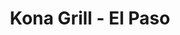 ---
layout: place
title: "Kona Grill - El Paso"
permalink: /texas/el-paso/kona-grill-el-paso.html
stateAbbr: TX
stateName: Texas
cityName: El Paso
seo:
  name: "Kona Grill - El Paso"
  type: Restaurant
  links: https://konagrill.com/locations?locations=El-Paso
description: "Kona Grill - El Paso serves delicious sushi in El Paso, Texas. Try fresh Japanese dishes for a great dining experience. "
place_id: ChIJke4HnBdb54YRoRHrDyhElcU
photos:
  - name: >-
      places/ChIJke4HnBdb54YRoRHrDyhElcU/photos/AeeoHcIwyKvGkzBxQ_RueLaGSzy47Yke83nnCc4RP-2ImlPIo7EBwo8Uxr8U0JRHS5KTxTocItCmfm65wPC35BihAUV-bWXnis2JS8vlvrKRzEwYkrQkMXXVsdVTJDlGHhgeu8yl_Amwq7t-VZcd38VJQMvwQ_dGd0x-XUTf1_OkJaVobP9bR4g2husVSAjo8HwSzCgpL3MrVS-phGBH5GCJBd_dlTKmsABXF1Qv8JLIW9kjvrku9oca56n9D6sXexGD8D-zPdIw7mR1A3AwMu-5xr-2FqXhP0v_stpA4tZyV6_JuA
    widthPx: 2120
    heightPx: 1192
    authorAttributions:
      - displayName: Kona Grill - El Paso
        uri: https://maps.google.com/maps/contrib/110443997614896304525
        photoUri: >-
          https://lh3.googleusercontent.com/a-/ALV-UjWA0mafDmU1eJOqOQkR8UybmtSeKM7Jw9OgV4rqGNVnHt_SyS2m=s100-p-k-no-mo
    flagContentUri: >-
      https://www.google.com/local/imagery/report/?cb_client=maps_api_places.places_api&image_key=!1e10!2sAF1QipPyWlSOCA1N6cydxI1RbyzZYMXluhOEJtS2m1hE&hl=en-US
    googleMapsUri: >-
      https://www.google.com/maps/place//data=!3m4!1e2!3m2!1sAF1QipPyWlSOCA1N6cydxI1RbyzZYMXluhOEJtS2m1hE!2e10!4m2!3m1!1s0x86e75b179c07ee91:0xc59544280feb11a1
  - name: >-
      places/ChIJke4HnBdb54YRoRHrDyhElcU/photos/AeeoHcKplPN-9E8zrNYmFB66e2FtBJM--mBLUo7PErQWOFOA_XvJ_kAPXF_LrhaqL5DV2gh6LiX5vI2vrIDJ0liolFQXQiImo1Xl-znlv_AOCLKH8IrRmAsNPfLPjMPpcr_HbKY3zl5pLghbO6Aekyqd7Mx3fMz_IeY2wKtoe-2LFJZoZM4lN4q1tJxuy_EmkdsgF8_sxtfCXJk0U5k0TKfOPCWIc8o8pE0f91w0y4SQVFtQZw2KUNiGfuxWzHDZg3wIx0dSHMh4VS42TAMpu860TdbPG_zQ5fErptmasQq6N_8ZHw
    widthPx: 4800
    heightPx: 3294
    authorAttributions:
      - displayName: Kona Grill - El Paso
        uri: https://maps.google.com/maps/contrib/110443997614896304525
        photoUri: >-
          https://lh3.googleusercontent.com/a-/ALV-UjWA0mafDmU1eJOqOQkR8UybmtSeKM7Jw9OgV4rqGNVnHt_SyS2m=s100-p-k-no-mo
    flagContentUri: >-
      https://www.google.com/local/imagery/report/?cb_client=maps_api_places.places_api&image_key=!1e10!2sAF1QipP7xub_0Mriw-ONziPPooogQjvdleT0Xi0QGGCx&hl=en-US
    googleMapsUri: >-
      https://www.google.com/maps/place//data=!3m4!1e2!3m2!1sAF1QipP7xub_0Mriw-ONziPPooogQjvdleT0Xi0QGGCx!2e10!4m2!3m1!1s0x86e75b179c07ee91:0xc59544280feb11a1
  - name: >-
      places/ChIJke4HnBdb54YRoRHrDyhElcU/photos/AeeoHcKqNe-nQg0SkgKCAwEksp7k9wMTceMZmVbPkI_efL99BZsteCSpN98Kwc-TzrtJbuup2pKQrbFoD8WlGQqqpdQSr-a_cQ_8A7YpSp_GtLSsVn8N7GS48qVUnJk55ZyuLFXI6NBlt-4VaS0hbAImaXG1nBy61Dt-dMqUyuf_rzbekXke1JQ_lvouw9TGBaOgynrYn3m9VE5KxK1HFhAQ2gKzT-sIG4VanzYL1aM7PDNUBL63I0kbalGxvzzfWaDqg7o1Dpa2wSu15FU-bdHvoICSlfx1hp30p1HYQyf4ZyDT-hwzFc-kqWA3skDWFtaxRuQ3C5J0tFCVdFC-cS1Seoo1LTip1dEUHTle9DxHpVy59D3JOUjGsTplawqzXD8hwcxgBlVTL4UiUxv5Wne5LbeqiA2kuP7akw36GVDpzYItsQ
    widthPx: 2958
    heightPx: 1848
    authorAttributions:
      - displayName: M Ao
        uri: https://maps.google.com/maps/contrib/110066848023210792342
        photoUri: >-
          https://lh3.googleusercontent.com/a-/ALV-UjUI1arKNuQu23urSVhiE92iH_QguBT1PoYu35iTtwp8-JHFa7nZTw=s100-p-k-no-mo
    flagContentUri: >-
      https://www.google.com/local/imagery/report/?cb_client=maps_api_places.places_api&image_key=!1e10!2sCIHM0ogKEICAgMDIp_fwGQ&hl=en-US
    googleMapsUri: >-
      https://www.google.com/maps/place//data=!3m4!1e2!3m2!1sCIHM0ogKEICAgMDIp_fwGQ!2e10!4m2!3m1!1s0x86e75b179c07ee91:0xc59544280feb11a1
  - name: >-
      places/ChIJke4HnBdb54YRoRHrDyhElcU/photos/AeeoHcLgeDpcY_-xLg0-0s-bNy8qKmA4FYhT93BkfMDLjQmFcrVU9uUUOZR4137RGi9hCUaPB2AYnJ36xfGgdaXJsmOgbHpFQB7ZU_rJdzirfuZTto65A7L1IPpbY24fMzATKOZgvjoESgaQN4_8IZytfznH8kYGktg5nhCiiQqhBsRUYrd7l4-vvkkpvaqWc2LmTucps0JLJJLtkzoEKgkhm4KX5HqQ6sVe7phHnMtrslphpEXI7pjsVzFO8Syzd_DMpJ01kuumQkTd3J01OofYspsPyLkwUMGcp74DmC6IBEB4h020CpKdimBtqXGU6I4aThpr9acdcqln7fz5sGAvRyQV58bQCupC7uo_8gYxifm7CNMq2V68RxnciUZESPI_tMFYQGNoO0skVDgAytlpECw6ydWDIQO4qw8LJ9LHQu2YMQ
    widthPx: 3024
    heightPx: 4032
    authorAttributions:
      - displayName: Noel Hollowell-Small
        uri: https://maps.google.com/maps/contrib/103804945414322459997
        photoUri: >-
          https://lh3.googleusercontent.com/a-/ALV-UjXvxZgtki-moR3pSE-3ESuTgNFeymSSvUa5dCHOU3t-uN0gqQ=s100-p-k-no-mo
    flagContentUri: >-
      https://www.google.com/local/imagery/report/?cb_client=maps_api_places.places_api&image_key=!1e10!2sCIHM0ogKEICAgID_8O_PXg&hl=en-US
    googleMapsUri: >-
      https://www.google.com/maps/place//data=!3m4!1e2!3m2!1sCIHM0ogKEICAgID_8O_PXg!2e10!4m2!3m1!1s0x86e75b179c07ee91:0xc59544280feb11a1
  - name: >-
      places/ChIJke4HnBdb54YRoRHrDyhElcU/photos/AeeoHcKpoOO9yAE5ZUXS6ZfOquwHgeWT1v3FptSiUhw4jB_gWPI88Se-y56-S3aPoSWu715FDZ8WhVJxOaSy5fsnar83qI135EQ9PwEOppcM4XtXnHDb7OELd6m_CBgoK7xMIS9uMe-_Hf0xRxOofYe4NJ-Rcqe6VUgixt0XW3-Jbi_ziU1nWBQfQ96oZ7j7dF9msKypVlrXwTefRepslD6nUl8jm0J9g-EOZGC1ElKZa4FqlUmYV8TrmF8cEQkPsQ7qPjU0MP5-fJTPmkh_HQ0hmhz2u1AxxJ1Ug-jG3hAhl6JuBOR93KHTvlokv8TPUx1y3gTQP0VAuRUjGnhq-20vH2qZ7DSpSzhA3VcXRwxQsuonDqzj9SgMQvsNWOdmyp3N1UhoAK-Sv0lVt6syv0R7yYL5BjeawnZEqee11krR3eCJsg
    widthPx: 3024
    heightPx: 4032
    authorAttributions:
      - displayName: Steven Richardson
        uri: https://maps.google.com/maps/contrib/118114064925812246212
        photoUri: >-
          https://lh3.googleusercontent.com/a-/ALV-UjUJ7Dy-TYaCM8RWkygEu6PF0dQ-0Yz2COfKTRgsVBAmDkygwiQ=s100-p-k-no-mo
    flagContentUri: >-
      https://www.google.com/local/imagery/report/?cb_client=maps_api_places.places_api&image_key=!1e10!2sCIHM0ogKEICAgMDIsZOzWA&hl=en-US
    googleMapsUri: >-
      https://www.google.com/maps/place//data=!3m4!1e2!3m2!1sCIHM0ogKEICAgMDIsZOzWA!2e10!4m2!3m1!1s0x86e75b179c07ee91:0xc59544280feb11a1
  - name: >-
      places/ChIJke4HnBdb54YRoRHrDyhElcU/photos/AeeoHcJJ5wF1aJCZhvRGU1mq-WdX47o5fGbvEPCoSheCqAIN8S8mNOBrmBUIlYTefKXkA9IEyNZxSzWsM6FwhKqBGP-1Z0sIY4mpJspPgypfN3-IG2JKZfV-YzK3K-CTJKNNJUgZVq4NjKkmAqwVP5Zi11iNyh6cdvRielHJWqhGee-2KemJykJr4-azI-VQh-I2u7pV42pQ7L8_rYNaCmJ7lT1A9NyNfepnveTsfoC_AdrJPSHxa9gSbUhKY6Y3pQQihI13rMdT-32yutPHdohTNiaRsAZCpj_zdxP7ZfsMIGLll2dSvy9XqbpajhNaIbRKC-QgoPKLkOYPLtNgi2zF0Q6c26ifdpuxyvlxZ_ATA1l8iAe3WPJNtpto22QUnooR_IpwGH1NDKNAfcnWXyirbZDX1UCRvlMva-TODEIk6zE
    widthPx: 4032
    heightPx: 3024
    authorAttributions:
      - displayName: Maria Luevano
        uri: https://maps.google.com/maps/contrib/107950640586755181021
        photoUri: >-
          https://lh3.googleusercontent.com/a/ACg8ocLJ74Z-MX-SaByL54MR2x7k84_Zf8CLMmesmlrZWB-KM191Dpg=s100-p-k-no-mo
    flagContentUri: >-
      https://www.google.com/local/imagery/report/?cb_client=maps_api_places.places_api&image_key=!1e10!2sCIHM0ogKEICAgMCQuIyyJA&hl=en-US
    googleMapsUri: >-
      https://www.google.com/maps/place//data=!3m4!1e2!3m2!1sCIHM0ogKEICAgMCQuIyyJA!2e10!4m2!3m1!1s0x86e75b179c07ee91:0xc59544280feb11a1
  - name: >-
      places/ChIJke4HnBdb54YRoRHrDyhElcU/photos/AeeoHcL2OEnt1wjNF9ddspnb-KpbAit6oLSu2oKHKMaYhU73GgeeGmuNtB8PeTrjkM17WXFINLpqLwBwyV3_b_Z2KB0T7lvnNDc8wB2DyvVXmy75u39qW-9yfRrgMxfFMAqFQIGIXcA_mwTdmLpCika7GULY0fBogXYAT_04N08H5LMWSL6N9nWlo77yqa2O_vTB2lw3MONHLyKSaqK_-y33d6gLt0ATBCkqCTvT2GCEEuHj4MDaE3HaX105TJ_TIO50y47hdYJ67h_9ftTEVMJh_CigKSXOjsFLKMs8DzNuAQpqzWz-GlSRw7ktwgjCYaLKwhQFGb7kSL6ucIDPCfURM83HjP9sViEbQnwQ6ANvjc2wQgLOuEXHbFNPwe8vDIk5wCuIS8rJLYoX-HhcS_OPreKiXo64PJqJnf1w9ZwysWSVliAT
    widthPx: 3024
    heightPx: 4032
    authorAttributions:
      - displayName: Brent Jones
        uri: https://maps.google.com/maps/contrib/113736317490899880537
        photoUri: >-
          https://lh3.googleusercontent.com/a/ACg8ocIzjkGeOozDKZP_sAyYX6nsQcarXTzgMV37Vry9X1HR1paYjw=s100-p-k-no-mo
    flagContentUri: >-
      https://www.google.com/local/imagery/report/?cb_client=maps_api_places.places_api&image_key=!1e10!2sCIHM0ogKEICAgMDgk8qY2gE&hl=en-US
    googleMapsUri: >-
      https://www.google.com/maps/place//data=!3m4!1e2!3m2!1sCIHM0ogKEICAgMDgk8qY2gE!2e10!4m2!3m1!1s0x86e75b179c07ee91:0xc59544280feb11a1
  - name: >-
      places/ChIJke4HnBdb54YRoRHrDyhElcU/photos/AeeoHcKmTwqr2tlLmM8dBRtL9zi6TOiiBiJx-xBTPgZVe9ScASZzP3lcWHEwD7CnreOhl_pNTwN_aW5hRqSWAmVZ4dIr0WY9vFFYD2OGA-pOBPNwLOP4K_i-3ZosY0QwdavKBfSW27kgDB5p37Eouoy9iXuNu4V7m93CuY1AL97zr7iPTOqtjsJheES2pOKJc5Ofb4Q4DdEGoFOzd1NmkuKLCJQnJb4FRbO5lC8CXDp1Fk7QhYCglBUTwbF5IJ0S0P26ZKXQJ4OBZzhad4Sum3vR1pkoiTwxLGLf7mXy469x3VggUgVaZ4Aca5jGe6Sq0JxagQan0tA6DfkxwRQQa16qFkzydEQHe0CNTZ3m-S8kupNLF6F6aedWY6D24-CRrOK8plYe-0RwXMurOxpgHeAtWoUQIuZGzwT8ujQ6pdRO67_AAQ
    widthPx: 586
    heightPx: 780
    authorAttributions:
      - displayName: Aaron Lopez
        uri: https://maps.google.com/maps/contrib/109532629360998684660
        photoUri: >-
          https://lh3.googleusercontent.com/a/ACg8ocKdSRdbgkUJnIMHrXNga_FNe3XuWS4oCbTfbcySQ1t4wCwivw=s100-p-k-no-mo
    flagContentUri: >-
      https://www.google.com/local/imagery/report/?cb_client=maps_api_places.places_api&image_key=!1e10!2sCIHM0ogKEICAgIDn0u-6RQ&hl=en-US
    googleMapsUri: >-
      https://www.google.com/maps/place//data=!3m4!1e2!3m2!1sCIHM0ogKEICAgIDn0u-6RQ!2e10!4m2!3m1!1s0x86e75b179c07ee91:0xc59544280feb11a1
  - name: >-
      places/ChIJke4HnBdb54YRoRHrDyhElcU/photos/AeeoHcIIopi1wK9t3eNUMvggr1VnJ43rMqtWrlpZM1Qzbqi_7_57FUMfB0gOUKWOVX3Kv782QivGKrD3RphqeDQ3JjxX9Vl3IPKbxhtAvJ6_giY7qPFtVsuckkoM3vZcdXjBL10MKJZVJz4WULBVd6x7dQhv-PtOdbti7Jfj_Ci9eXBllw42KElk-WXpZsf-JEopxuFAohpojgwVTApekgkYEmTbu2zLvLbCc11hcHdpXNfw4TG2iCO9MDXmZdkeTrWqhWLP5JU-C_OFbJvksVBKCmKnoY3a8uDum0MCVd5O4RQdL6xXuTfvuEic-xqD0xFV0w4mpuwwSFzwhLaYaw-IN9n6nR-nSRXHs3JaYOvyf3W1EE9zjbRz18-_VwJ3SJC9tNQWOTQ7wX9_LDNJYcquCEoBnoJJ0wbFliMFtt_JLVyR4A
    widthPx: 3600
    heightPx: 4800
    authorAttributions:
      - displayName: Alla Loubriel
        uri: https://maps.google.com/maps/contrib/113309748498155063144
        photoUri: >-
          https://lh3.googleusercontent.com/a-/ALV-UjXtV9lPTrNkz0PnbfTCy9zDtc9oSDVyrcwYZFRNKQZ4lO-Biw0=s100-p-k-no-mo
    flagContentUri: >-
      https://www.google.com/local/imagery/report/?cb_client=maps_api_places.places_api&image_key=!1e10!2sCIHM0ogKEICAgICfgND1fw&hl=en-US
    googleMapsUri: >-
      https://www.google.com/maps/place//data=!3m4!1e2!3m2!1sCIHM0ogKEICAgICfgND1fw!2e10!4m2!3m1!1s0x86e75b179c07ee91:0xc59544280feb11a1
  - name: >-
      places/ChIJke4HnBdb54YRoRHrDyhElcU/photos/AeeoHcLtWdPnXBSh515riixZTi1oTW4qUo54YwFRaA1pXwiODEOC1iQNztFlimPdHDVKgeisrHrDEfbCtetq29ewYy2cYaZVV3HckKtfY-OTtmn1hLiUjsKBP4IAPp-eh3q1mzUHv2NlJOzmGcpwCmf3X0obwG0e2MI2F8iLiiWJBYEKVCmo-4HZFE-BB5-aQPxbJomlN2gDhnO_QDYfjR2Tt81lyaAkYJPx1wbR1n1KVZEmWrd2jNHwH2lNCMibCQYqayRKIBCqu-_vj6C6vTHw-J_ekDPjjKLJ8lrd4PeOoooUSKpTfGUoO3KQzCD8DlNCMXiCe7-MzRGYWVW18hxm4ACkME0y02wsEpl9aetU1Bp3r2GwOWDJYXA75SPBjUQHze-wwjFoRAFBxj6_NS0YEu7Kj1wdStgl9Pk30ClARCBjgZK-k4ikL1Hh4nTfPcj2
    widthPx: 4000
    heightPx: 3000
    authorAttributions:
      - displayName: Audrey Edwards
        uri: https://maps.google.com/maps/contrib/107392125839964063136
        photoUri: >-
          https://lh3.googleusercontent.com/a-/ALV-UjVxIZdUyx6affpm0Js5Jjw80kSP4MtKd1EEHqnDdM_zrVKKj7G1EA=s100-p-k-no-mo
    flagContentUri: >-
      https://www.google.com/local/imagery/report/?cb_client=maps_api_places.places_api&image_key=!1e10!2sCIABIhAA3ilWZhkhEGfzH_4ABFBT&hl=en-US
    googleMapsUri: >-
      https://www.google.com/maps/place//data=!3m4!1e2!3m2!1sCIABIhAA3ilWZhkhEGfzH_4ABFBT!2e10!4m2!3m1!1s0x86e75b179c07ee91:0xc59544280feb11a1
address: '8889 Gateway Blvd W #1740, El Paso, TX 79925, USA'
street: '8889 Gateway Blvd W #1740'
city: El Paso
state: TX
zip: '79925'
country: USA
neighborhood: East El Paso
latitude: '31.769966'
longitude: '-106.372496'
accessibility_options:
  wheelchairAccessibleParking: true
  wheelchairAccessibleEntrance: true
  wheelchairAccessibleRestroom: true
  wheelchairAccessibleSeating: true
business_status: OPERATIONAL
name: Kona Grill - El Paso
google_maps_links:
  directionsUri: >-
    https://www.google.com/maps/dir//''/data=!4m7!4m6!1m1!4e2!1m2!1m1!1s0x86e75b179c07ee91:0xc59544280feb11a1!3e0
  placeUri: https://maps.google.com/?cid=14237360735858135457
  writeAReviewUri: >-
    https://www.google.com/maps/place//data=!4m3!3m2!1s0x86e75b179c07ee91:0xc59544280feb11a1!12e1
  reviewsUri: >-
    https://www.google.com/maps/place//data=!4m4!3m3!1s0x86e75b179c07ee91:0xc59544280feb11a1!9m1!1b1
  photosUri: >-
    https://www.google.com/maps/place//data=!4m3!3m2!1s0x86e75b179c07ee91:0xc59544280feb11a1!10e5
primary_type: American Restaurant
opening_hours:
  regular: null
  current: null
secondary_opening_hours:
  regular:
    weekdayDescriptions: null
    type: null
  current:
    weekdayDescriptions: null
    type: null
phone: (915) 249-3803
price_level: PRICE_LEVEL_MODERATE
price_range: null
rating: '4.4'
rating_count: 3913
website: https://konagrill.com/locations?locations=El-Paso
reviews: null
parking_options: null
payment_options: null
allow_dogs: null
curbside_pickup: null
delivery: null
dine_in: null
good_for_children: null
good_for_groups: null
good_for_sports: null
live_music: null
menu_for_children: null
outdoor_seating: null
reservable: null
restroom: null
serves_beer: null
serves_breakfast: null
serves_brunch: null
serves_cocktails: null
serves_coffee: null
serves_dinner: null
serves_dessert: null
serves_lunch: null
serves_vegetarian_food: null
serves_wine: null
takeout: null
summary: null

---